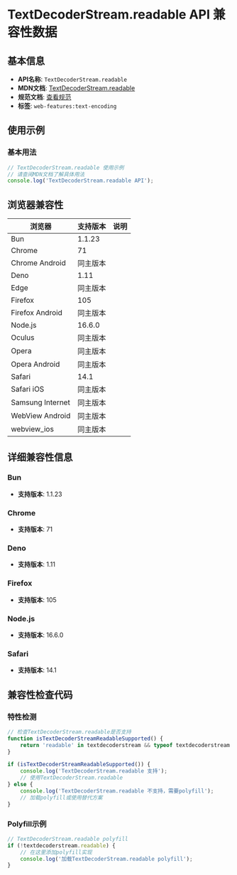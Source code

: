 # TextDecoderStream.readable API 兼容性数据

## 基本信息

- **API名称**: `TextDecoderStream.readable`
- **MDN文档**: [TextDecoderStream.readable](https://developer.mozilla.org/docs/Web/API/TextDecoderStream/readable)
- **规范文档**: [查看规范](https://streams.spec.whatwg.org/#dom-generictransformstream-readable)
- **标签**: `web-features:text-encoding`

## 使用示例

### 基本用法

```javascript
// TextDecoderStream.readable 使用示例
// 请查阅MDN文档了解具体用法
console.log('TextDecoderStream.readable API');
```

## 浏览器兼容性

| 浏览器 | 支持版本 | 说明 |
|--------|----------|------|
| Bun | 1.1.23 |  |
| Chrome | 71 |  |
| Chrome Android | 同主版本 |  |
| Deno | 1.11 |  |
| Edge | 同主版本 |  |
| Firefox | 105 |  |
| Firefox Android | 同主版本 |  |
| Node.js | 16.6.0 |  |
| Oculus | 同主版本 |  |
| Opera | 同主版本 |  |
| Opera Android | 同主版本 |  |
| Safari | 14.1 |  |
| Safari iOS | 同主版本 |  |
| Samsung Internet | 同主版本 |  |
| WebView Android | 同主版本 |  |
| webview_ios | 同主版本 |  |

## 详细兼容性信息

### Bun

- **支持版本**: 1.1.23

### Chrome

- **支持版本**: 71

### Deno

- **支持版本**: 1.11

### Firefox

- **支持版本**: 105

### Node.js

- **支持版本**: 16.6.0

### Safari

- **支持版本**: 14.1

## 兼容性检查代码

### 特性检测

```javascript
// 检查TextDecoderStream.readable是否支持
function isTextDecoderStreamReadableSupported() {
    return 'readable' in textdecoderstream && typeof textdecoderstream.readable === 'function';
}

if (isTextDecoderStreamReadableSupported()) {
    console.log('TextDecoderStream.readable 支持');
    // 使用TextDecoderStream.readable
} else {
    console.log('TextDecoderStream.readable 不支持，需要polyfill');
    // 加载polyfill或使用替代方案
}
```

### Polyfill示例

```javascript
// TextDecoderStream.readable polyfill
if (!textdecoderstream.readable) {
    // 在这里添加polyfill实现
    console.log('加载TextDecoderStream.readable polyfill');
}
```


